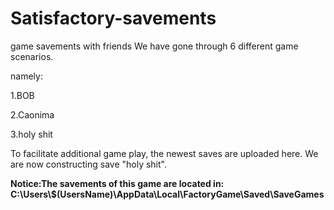 # Satisfactory-savements
game savements with friends
We have gone through 6 different game scenarios. 


namely:


1.BOB


2.Caonima


3.holy shit


To facilitate additional game play, the newest saves are uploaded here.
We are now constructing save "holy shit".

**Notice:The savements of this game are located in: C:\Users\\$(UsersName)\AppData\Local\FactoryGame\Saved\SaveGames**
